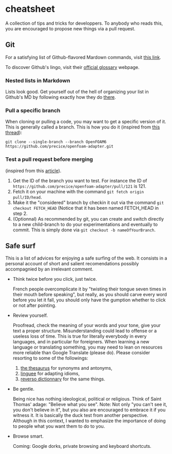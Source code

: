 # cheatsheet
A collection of tips and tricks for developpers.
To anybody who reads this, you are encouraged to propose new things via a pull request.

## Git
For a satisfying list of Github-flavored Mardown commands, visit [this link](https://github.com/adam-p/markdown-here/wiki/Markdown-Cheatsheet).

To discover Github's lingo, visit their [official glossary](https://docs.github.com/en/github/getting-started-with-github/github-glossary) webpage.

### Nested lists in Markdown

Lists look good. Get yourself out of the hell of organizing your list in Github's MD by following exactly how they do [there](https://github.com/defunkt/markdown-mode/blob/master/tests/nested-list.text).

### Pull a specific branch
When cloning or pulling a code, you may want to get a specific version of it. This is generally called a branch. This is how you do it (inspired from [this thread](https://precice.discourse.group/t/installation-of-precice-v2-and-its-openfoam-adapter/171/7)):

``` 
git clone --single-branch --branch OpenFOAM6 https://github.com/precice/openfoam-adapter.git
```

### Test a pull request before merging
(inspired from this [article](https://medium.com/@bolajiayodeji/how-to-test-a-pull-request-locally-before-merging-634bb205d3a6)).
   1. Get the ID of the branch you want to test. For instance the ID of `https://github.com/precice/openfoam-adapter/pull/121` is 121.
   2. Fetch it on your machine with the command `git fetch origin pull/ID/head`.
   3. Make it the "considered" branch by checkin it out via the command `git checkout FETCH_HEAD` (Notice that it has been named FETCH_HEAD in step 2.
   4. (Optionnal) As recommended by git, you can create and switch directly to a new child-branch to do your experimentations and eventually to commit. This is simply done via `git checkout -b nameOfYourBranch`.

## Safe surf
This is a list of advices for enjoying a safe surfing of the web. It consists in a personal account of short and salient recomendations possibly accompagnied by an irrelevant comment.

   - Think twice before you click, just twice.
   
     French people overcomplicate it by "twisting their tongue seven times in their mouth before speaking", but really, as you should carve every word before you let it fall, you should only have the gumption whether to click or not after pointing. 

   - Review yourself.
   
     Proofread, check the meaning of your words and your tone, give your text a proper structure. Misunderstanding could lead to offense or a useless loss of time. This is true for literally everybody in every languages, and in particular for foreigners. When learning a new language or translating something, you may need to lean on resources more reliable than Google Translate (please do). Please consider resorting to some of the followings:
       1. [the thesaurus](https://www.thesaurus.com/) for synonyms and antonyms,
       2. [linguee](https://www.linguee.com/) for adapting idioms,
       3. [reverso dictionnary](https://dictionary.reverso.net/) for the same things. 
   - Be gentle.
    
     Being nice has nothing ideological, political or religious. Think of Saint Thomas' adage: "Believe what you see". Note: Not only "you can't see it, you don't believe in it", but you also are encouraged to embrace it if you witness it. It is basically the duck test from another perspective. Although in this context, I wanted to emphasize the importance of doing to people what you want them to do to you.

   - Browse smart.
   
     Coming: Google dorks, private browsing and keyboard shortcuts.

